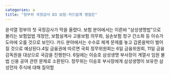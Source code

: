 ```yaml
---
categories: a
title: "정무위 국정감사 D3 보험·카드업계 쟁점은"
---
```

윤석열 정부의 첫 국정감사가 막을 올렸다. 보험 분야에서는 이른바 "삼성생명법"으로 불리는 보험업법 개정안, 보험설계사 고용보험 의무화, 실손보험 청구 간소화 등 이슈가 도마에 오를 것으로 보인다. 카드 분야에서는 수수료 체계 문제를 놓고 갑론을박이 벌어질 것으로 예상된다.4일 금융권에 따르면 국회 정무위원회는 6일 금융위원회, 11일 금융감독원을 대상으로 국감을 진행한다. 6일에는 이승호 삼성생명 부사장이 계열사 임원 불법 신용 공여 관련 문제로 소환된다. 정무위는 이승호 부사장에게 삼성생명이 보유한 삼성전자 주식에 대해 질의할
